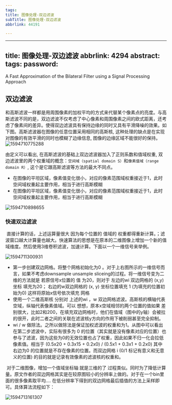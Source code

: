 ```yaml
---
tags:
title: 图像处理-双边滤波
subTitle: 图像处理-双边滤波
abbrlink: 44191

---
```

---
title: 图像处理-双边滤波
abbrlink: 4294
abstract:
tags:
password:
---


<!--more-->

A Fast Approximation of the Bilateral Filter using a Signal Processing Approach 

## 双边滤波

​	和高斯滤波一样都是用周围像素的加权平均的方式来代替某个像素点的亮度。与高斯滤波不同的是，双边滤波不仅考虑了中心像素和周围像素之间的欧式距离，还考虑了像素间的差异。使得双边滤波具有保持边缘的同时又具有平滑降噪的效果。如下图。高斯滤波器在图像的任意位置采用相同的高斯核, 这种处理的缺点是在实现对图像的有效平滑的同时也模糊了边缘信息, 图像的边缘区域不能很好的保持。![1594710775288](https://cdn.jsdelivr.net/gh/changruowang/cloudimg/img/20210328205215.png)

由定义可以看出, 在高斯滤波的基础上双边滤波器加入了正则系数和值域权重, 双边滤波里的两个权重域的概念：`空间域（spatial domain S）`和`像素值域（range domain R）`, 这个是它跟高斯滤波等方法的最大不同点。

* 在图像的平坦区域，像素值变化很小，对应的像素范围域权重接近于1，此时空间域权重起主要作用，相当于进行高斯模糊
* 在图像的平坦区域，像素值变化很小，对应的像素范围域权重接近于1，此时空间域权重起主要作用，相当于进行高斯模糊

![1594710898655](https://cdn.jsdelivr.net/gh/changruowang/cloudimg/img/20210328205234.png)

### 快速双边滤波

​	直接计算的话，上述运算量很大 因为每个位置的 值域的 权重都得重新计算。；滤波窗口越大计算量也越大。快速算法的思想是在原本的二维图像上增加一个新的值域维度。然后使用3维卷积滤波，加速计算。下面以一个一维信号来举例。

![1594711300931](https://cdn.jsdelivr.net/gh/changruowang/cloudimg/img/20210328205143.png)

* 第一步创建双边网格。将整个网格初始化为0 。对于上右图所示的一维信号而言，如果不考虑downsample  unsample sliceing的过程。将一维信号变为二维的方法就是 若原信号x位置的 值 为20，则对于 左边的wi 双边网格的 (x,y) 坐标 填充为20； 右边的w双边网格的 (x, y) 坐标位置填充 1 (为填充的位置初始为0)  这样将原始x信号依次填充 网格
* 使用一个二维高斯核 分别对 上述的wi ，w 双边网格滤波。高斯核的横轴代表空域，纵轴代表像素值域。可以 想想，原本x空域相邻的两个位置的值如果 差别很大，比如2和200，在填充双边网格时，他们在值域（图中的y轴）会被拉的很开，此时二者之间的关联在滤波核y方向的作用下被削弱甚至完全抑制。
* wi / w 做除法。之所以做除法是保证加权滤波的权重和为1。从图中可以看出在第二步滤波中，实际有很多为 0 的位置（其实就是没有像素对应的位置）也参与了滤波，因为这些为0的无效位置也占了权重，因此如果不归一化会拉低像素值。相当于 (0.5x20 + 0.3x15 + 0.2x0) / (0.5x1 + 0.3x1 + 0.2x0) 其中右边为0 的位置就是不存在像素的位置。而双边网格 i (0/1 标记有意义和无意义的位置) 的目的就是记录有效像素的滤波核的权重和。

​	对于二维图像，增加一个值域坐标轴 就是三维的了 过程类似。同时为了降低计算量。原文作者的双边网格其实是在较原图较小的分辨率上做的。对于在一个bin里面的很多像素取平均....  在低分辨率下得到的双边网格最后插值的方法上采样即可。具体算法流程如下：

![1594713161307](https://cdn.jsdelivr.net/gh/changruowang/cloudimg/img/20210328205234.png)







